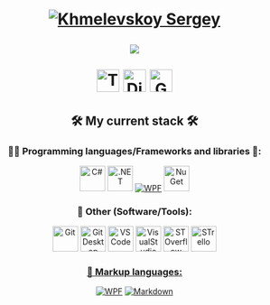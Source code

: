 <!--Header-->
<h1> <p align="center">
    <a href="https://github.com/killtoyz">
    <img src="https://readme-typing-svg.demolab.com?font=M+PLUS+Code+Latin&size=30&duration=1&color=309975&center=true&vCenter=true&repeat=false&random=false&width=440&lines=Sergey+Khmelevskoy" alt="Khmelevskoy Sergey" /></a>
</p>
<p align="center">
    <a href="https://github.com/killtoyz">
    <img src="https://readme-typing-svg.demolab.com?font=M+PLUS+Code+Latin&size=28&duration=3000&pause=1000&color=309975&center=true&vCenter=true&random=false&width=440&lines=I+want+to+break+free;C%23+Developer" /></a>
</p>

<!--Social icons with ref-->
<p align="center">
    <a href="https://t.me/HmelHmelko"> 
    <img width="40px" alt="Telegram" title="Telegram" src="https://i.imgur.com/V3wvzeL.png"/></a>
    <a href="https://discord.com/users/370688361486090240/"> 
    <img width="40px" alt="Discord" title="Discord" src="https://i.imgur.com/WBmniMQ.png"/></a>
    <a href="mailto:killtoyzmail@Gmail.com">
    <img width="40px" alt="Gmail" title="Gmail" src="https://i.imgur.com/C11jqw1.png"/></a>
</p> </h1>

<!--Stack section-->
<!--Stack icons-->
<h2 align="center"> 🛠️ My current stack 🛠️ </h2> 
<h3 align="center"> 👨‍💻 Programming languages/Frameworks and libraries 🧰:  </h3>
<p align="center">
    <a href="#"><img width="45px" alt="C#" title="C#" src="https://cdn.jsdelivr.net/gh/devicons/devicon/icons/csharp/csharp-original.svg" /></a>
    <a href="#"><img width="45px" alt=".NET" title=".NET" src="https://cdn.jsdelivr.net/gh/devicons/devicon/icons/dotnetcore/dotnetcore-original.svg"/></a>
    <a href="#"><img alt="WPF" src="https://img.shields.io/badge/WPF-5C2D91?logo=.net&logoColor=white"></a>
    <a href="#"><img width="45px" alt="NuGet" title="NuGet" src="https://cdn.jsdelivr.net/gh/devicons/devicon/icons/nuget/nuget-original.svg" /></a>
</p>
<h3 align="center"> 🔨 Other (Software/Tools): </h3>
<p align="center" >
    <a href="#"><img width="45px" alt="Git" title="Git" src="https://cdn.jsdelivr.net/gh/devicons/devicon/icons/git/git-original.svg"/></a>
    <a href="#"><img width="45px" alt="GitDesktop" title="GitDesktop" src="https://cdn.jsdelivr.net/gh/devicons/devicon/icons/github/github-original-wordmark.svg"/></a>
    <a href="#"><img width="45px" alt="VSCode" title="VSCode" src="https://cdn.jsdelivr.net/gh/devicons/devicon/icons/vscode/vscode-original-wordmark.svg"/></a>
    <a href="#"><img width="45px" alt="VisualStudio" title="VisualStudio" src="https://cdn.jsdelivr.net/gh/devicons/devicon/icons/visualstudio/visualstudio-plain.svg"/></a>
    <a href="#"><img width="45px" alt="STOverflow" title="STOverflow" src="https://cdn.jsdelivr.net/gh/devicons/devicon/icons/figma/figma-original.svg"/></a>
    <a href="#"><img width="45px" alt="STrello" title="Trello" src="https://cdn.jsdelivr.net/gh/devicons/devicon/icons/trello/trello-plain-wordmark.svg" />
</p>
<h3 align="center"> 📐 Markup languages: </h3>
<p align="center" >
    <a href="#"><img alt="WPF" src="https://img.shields.io/badge/XAML-blue?logo=.net"></a>
    <a href="#"><img alt="Markdown" src="https://img.shields.io/badge/Markdown-000000.svg?logo=markdown&logoColor=white"></a>
</p>
